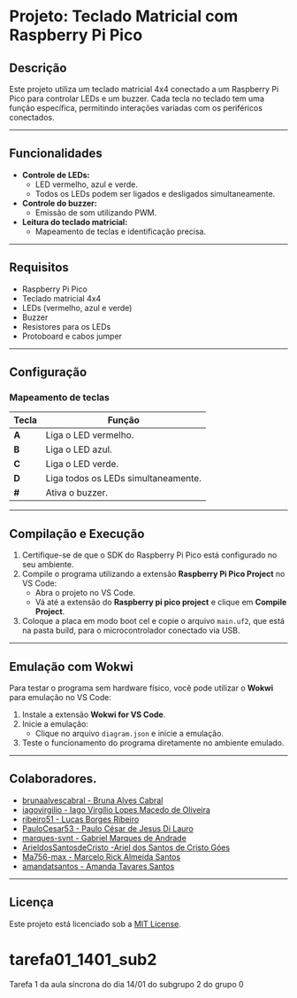
# Projeto: Teclado Matricial com Raspberry Pi Pico

## Descrição

Este projeto utiliza um teclado matricial 4x4 conectado a um Raspberry Pi Pico para controlar LEDs e um buzzer. Cada tecla no teclado tem uma função específica, permitindo interações variadas com os periféricos conectados.

---

## Funcionalidades

- **Controle de LEDs:**
  - LED vermelho, azul e verde.
  - Todos os LEDs podem ser ligados e desligados simultaneamente.
- **Controle do buzzer:**
  - Emissão de som utilizando PWM.
- **Leitura do teclado matricial:**
  - Mapeamento de teclas e identificação precisa.

---

## Requisitos

- Raspberry Pi Pico
- Teclado matricial 4x4
- LEDs (vermelho, azul e verde)
- Buzzer
- Resistores para os LEDs
- Protoboard e cabos jumper

---

## Configuração

### Mapeamento de teclas

| Tecla | Função                              |
|-------|-------------------------------------|
| **A** | Liga o LED vermelho.               |
| **B** | Liga o LED azul.                   |
| **C** | Liga o LED verde.                  |
| **D** | Liga todos os LEDs simultaneamente.|
| **#** | Ativa o buzzer.                    |
---

## Compilação e Execução

1. Certifique-se de que o SDK do Raspberry Pi Pico está configurado no seu ambiente.
2. Compile o programa utilizando a extensão **Raspberry Pi Pico Project** no VS Code:
   - Abra o projeto no VS Code.
   - Vá até a extensão do **Raspberry pi pico project** e clique em **Compile Project**.
3. Coloque a placa em modo boot cel e copie o arquivo `main.uf2`, que está na pasta build, para o microcontrolador conectado via USB.

---

## Emulação com Wokwi

Para testar o programa sem hardware físico, você pode utilizar o **Wokwi** para emulação no VS Code:

1. Instale a extensão **Wokwi for VS Code**.
2. Inicie a emulação:
   - Clique no arquivo `diagram.json` e inicie a emulação.
4. Teste o funcionamento do programa diretamente no ambiente emulado.

---

## Colaboradores.

- [brunaalvescabral - Bruna Alves Cabral ](https://github.com/brunaalvescabral)
- [iagovirgilio - Iago Virgílio Lopes Macedo de Oliveira](https://github.com/iagovirgilio)
- [ribeiro51 - Lucas Borges Ribeiro](https://github.com/ribeiro51)
- [PauloCesar53 - Paulo César de Jesus Di Lauro ](https://github.com/PauloCesar53)
- [marques-svnt - Gabriel Marques de Andrade ](https://github.com/Marques-svnt)
- [ArieldosSantosdeCristo -Ariel dos Santos de Cristo Góes ](https://github.com/ArieldosSantosdeCristo)
- [Ma756-max - Marcelo Rick Almeida Santos](https://github.com/Ma756-max)
- [amandatsantos - Amanda Tavares Santos](https://github.com/amandatsantos)
---

## Licença

Este projeto está licenciado sob a [MIT License](LICENSE).

# tarefa01_1401_sub2
Tarefa 1 da aula síncrona do dia 14/01 do subgrupo 2 do grupo 0
